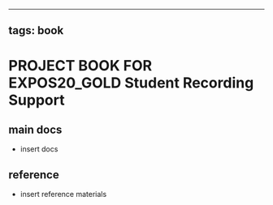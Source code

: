 
---
tags: book
---

PROJECT BOOK FOR EXPOS20_GOLD Student Recording Support
===

main docs
---

- insert docs

reference
---

- insert reference materials

